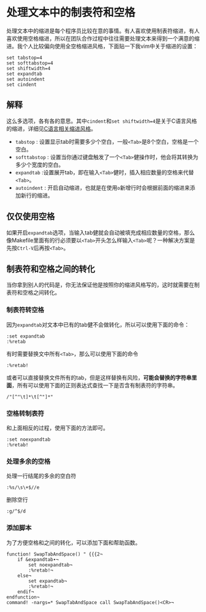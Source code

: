 处理文本中的制表符和空格
=========================

处理文本中的缩进是每个程序员比较在意的事情。有人喜欢使用制表符缩进，有人喜欢使用空格缩进，所以在团队合作过程中往往需要处理文本来得到一个满意的缩进。我个人比较偏向使用全空格缩进风格，下面贴一下我vim中关于缩进的设置：
```viml
set tabstop=4
set softtabstop=4
set shiftwidth=4
set expandtab
set autoindent
set cindent 
```

解释
---------------
这么多选项，各有各的意思。其中`cindent`和`set shiftwidth=4`是关于C语言风格的缩进，详细见[C语言相关缩进风格](Intent-c-style-text.md)。
* `tabstop` : 设置显示tab时需要多少个空白，一般`<Tab>`是8个空白，空格是一个空白。
* `softtabstop` : 设置当你通过键盘触发了一个`<Tab>`健操作时，他会将其转换为多少个宽度的空白。
* `expandtab` :设置展开tab，即在输入`<Tab>`健时，插入相应数量的空格来代替`<Tab>`。
* `autoindent` : 开启自动缩进，也就是在使用`o`新增行时会根据前面的缩进来添加新行的缩进。

仅仅使用空格
----------------
如果开启`expandtab`选项，当输入tab健就会自动被填充成相应数量的空格，那么像Makefile里面有的行必须要以`<Tab>`开头怎么样输入`<Tab>`呢？一种解决方案是先按`Ctrl-V`后再按`<Tab>`。

制表符和空格之间的转化
-------------------------
当你拿到别人的代码是，你无法保证他是按照你的缩进风格写的，这时就需要在制表符和空格之间转化。

### 制表符转空格
因为`expandtab`对文本中已有的tab健不会做转化，所以可以使用下面的命令：
```viml
:set expandtab
:%retab
```
有时需要替换文中所有`<Tab>`，那么可以使用下面的命令
```viml
:%retab!
```

或者可以直接替换文件所有的tab，但是这样替换有风险，**可能会替换的字符串里面<Tab>**，所有可以使用下面的正则表达式查找一下是否含有制表符的字符串。
```viml
/"[^"\t]*\t[^"]*"
```

### 空格转制表符
和上面相反的过程，使用下面的方法即可。

```viml
:set noexpandtab
:%retab!
```

### 处理多余的空格
处理一行结尾的多余的空白符
```viml
:%s/\s\+$//e
```

删除空行
```viml
:g/^$/d
```

### 添加脚本
为了方便空格和<Tab>之间的转化，可以添加下面和帮助函数。
```viml
function! SwapTabAndSpace() " {{{2¬
    if &expandtab∙¬
        set noexpandtab¬
        :%retab!¬
    else¬
        set expandtab¬
        :%retab!¬
    endif¬
endfunction¬
command! -nargs=* SwapTabAndSpace call SwapTabAndSpace()<CR>¬
```

